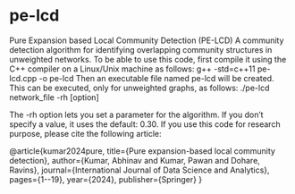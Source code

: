 # pe-lcd
Pure Expansion based Local Community Detection (PE-LCD)
A community detection algorithm for identifying overlapping community structures in unweighted networks.
To be able to use this code, first compile it using the C++ compiler on a Linux/Unix machine as follows:
g++ -std=c++11 pe-lcd.cpp -o pe-lcd
Then an executable file named pe-lcd will be created. This can be executed, only for unweighted graphs, as follows:
./pe-lcd network_file -rh [option] 

The -rh option lets you set a parameter for the algorithm. If you don’t specify a value, it uses the default: 0.30. 
If you use this code for research purpose, please cite the following article:

@article{kumar2024pure,
  title={Pure expansion-based local community detection},
  author={Kumar, Abhinav and Kumar, Pawan and Dohare, Ravins},
  journal={International Journal of Data Science and Analytics},
  pages={1--19},
  year={2024},
  publisher={Springer}
}

